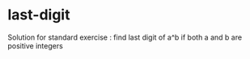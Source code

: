 # last-digit
Solution for standard exercise : find last digit of a^b if both a and b are positive integers
